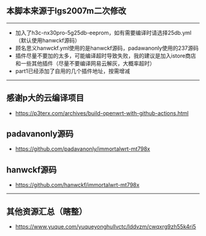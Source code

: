 ## 本脚本来源于lgs2007m二次修改
- -------
- 加入了h3c-nx30pro-5g25db-eeprom，如有需要编译时请选择25db.yml（默认使用hanwckf源码）
- 顾名思义hanwckf.yml使用的是hanwckf源码，padawanonly使用的237源码
- 插件尽量不要加的太多，可能编译超时导致失败，我的建议是加入istore商店和一些其他插件（尽量不要编译网易云解灰，大概率超时）
- part1已经添加了自用的几个插件地址，按需增减
- -------
## 感谢p大的云编译项目
- https://p3terx.com/archives/build-openwrt-with-github-actions.html
## padavanonly源码
- https://github.com/padavanonly/immortalwrt-mt798x
## hanwckf源码
- https://github.com/hanwckf/immortalwrt-mt798x
- -------
## 其他资源汇总（瞎整）
- https://www.yuque.com/yuqueyonghullvctc/lddvzm/cwqxrg9zh55k4ri5
